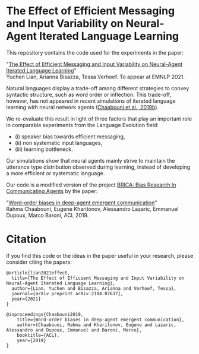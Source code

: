 # The Effect of Efficient Messaging and Input Variability on Neural-Agent Iterated Language Learning 

This repository contains the code used for the experiments in the paper: 

"[The Effect of Efficient Messaging and Input Variability on Neural-Agent Iterated Language Learning](http://arxiv.org/abs/2104.07637)"\
Yuchen Lian, Arianna Bisazza, Tessa Verhoef. To appear at EMNLP 2021. 

Natural languages display a trade-off among different strategies to convey syntactic structure, such as word order or inflection. This trade-off, however, has not appeared in recent simulations of iterated language learning with neural network agents ([Chaabouni et al., 2019b](https://arxiv.org/abs/1905.12330)). 

We re-evaluate this result in light of three factors that play an important role in comparable experiments from the Language Evolution field: 
* (i) speaker bias towards efficient messaging, 
* (ii) non systematic input languages,
* (iii) learning bottleneck. 

Our simulations show that neural agents mainly strive to maintain the utterance type distribution observed during learning, instead of developing a more efficient or systematic language.

Our code is a modified version of the project [BRICA: Bias Research In Communicating Agents](https://github.com/facebookresearch/brica) by the paper:

"[Word-order biases in deep-agent emergent communication](https://arxiv.org/abs/1905.12330)"\
Rahma Chaabouni, Eugene Kharitonov, Alessandro Lazaric, Emmanuel Dupoux, Marco Baroni, ACL 2019.


# Citation
If you find this code or the ideas in the paper useful in your research, please consider citing the papers:
```
@article{lian2021effect,
  title={The Effect of Efficient Messaging and Input Variability on Neural-Agent Iterated Language Learning},
  author={Lian, Yuchen and Bisazza, Arianna and Verhoef, Tessa},
  journal={arXiv preprint arXiv:2104.07637},
  year={2021}
}

@inproceedings{Chaabouni2019,
    title={Word-order biases in deep-agent emergent communication},
    author={Chaabouni, Rahma and Kharitonov, Eugene and Lazaric, Alessandro and Dupoux, Emmanuel and Baroni, Marco},
    booktitle={ACL},
    year={2019}
}
```